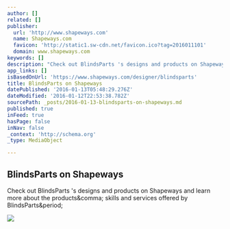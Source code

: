 ```yaml
---
author: []
related: []
publisher:
  url: 'http://www.shapeways.com'
  name: Shapeways.com
  favicon: 'http://static1.sw-cdn.net/favicon.ico?tag=2016011101'
  domain: www.shapeways.com
keywords: []
description: "Check out BlindsParts 's designs and products on Shapeways and learn more about the products, skills and services offered by BlindsParts."
app_links: []
isBasedOnUrl: 'https://www.shapeways.com/designer/blindsparts'
title: BlindsParts on Shapeways
datePublished: '2016-01-13T05:48:29.276Z'
dateModified: '2016-01-12T22:53:38.782Z'
sourcePath: _posts/2016-01-13-blindsparts-on-shapeways.md
published: true
inFeed: true
hasPage: false
inNav: false
_context: 'http://schema.org'
_type: MediaObject

---
```

<article style=""><h1>BlindsParts on Shapeways</h1><p>Check out BlindsParts 's designs and products on Shapeways and learn more about the products&amp;comma; skills and services offered by BlindsParts&amp;period;</p><img src="http://images2.sw-cdn.net/avatar/200x200_751129_0b67a43dd97bf38c7c4b3dc60a600677" /></article>